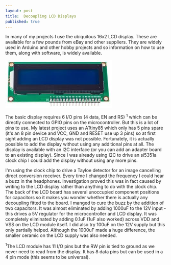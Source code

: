 ```yaml
---
layout: post
title:  Decoupling LCD Displays
published: true
---
```


In many of my projects I use the ubiquitous 16x2 LCD display. These are available for a few pounds from eBay and other suppliers. They are widely used in Arduino and other hobby
projects and so information on how to use them, along with software, is widely available.

![16x2 LCD display](/images/lcd1602.jpg)

The basic display requires 6 I/O pins (4 data, EN and RS) <sup>1</sup> which can be directly connected to GPIO pins on the microcontroller. But this is a lot of pins to use. My 
latest project uses an ATtiny85 which only has 5 pins spare (it's an 8 pin device and VCC, GND and RESET use up 3 pins) so at first sight adding an LCD display was not possible. 
Fortunately, it is
actually possible to add the display without using any additional pins at all. The display is available with an I2C interface (or you can add an adapter board to an existing
display). Since I was already using I2C to drive an si5351a clock chip I could add the display without using any more pins.

I'm using the clock chip to drive a Tayloe detector for an image cancelling direct conversion receiver. Every time I changed the frequency I could hear a buzz in the headphones.
Investigation proved this was in fact caused by writing to the LCD display rather than anything to do with the clock chip. The back of the LCD board has several unoccupied
component positions for capacitors so it makes you wonder whether there is actually any decoupling fitted to the board. I manged to cure the buzz by the addition of two
capacitors. It was almost eliminated by adding 1000uF to the 12V input - this drives a 5V regulator for the microcontroller and LCD display. It was completely eliminated by
adding 0.1uF (1uF also worked) across VDD and VSS on the LCD module itself. I did also try 100uF on the 12V supply but this only partially helped. Although the 1000uF made a
huge difference, the smaller ceramic on the LCD supply was also needed.

<sup>1</sup>The LCD module has 11 I/O pins but the RW pin is tied to ground as we never need to read from the display. It has 8 data pins but can be used in a 4 pin mode (this 
seems to be universal).
